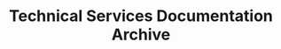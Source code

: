 ---
title: Technical Services Documentation Archive
description: Explore a collection of documentation I’ve created over the years for various technical services tasks. These samples cover workflows, metadata management, electronic resource troubleshooting, automation scripts, and more.
---